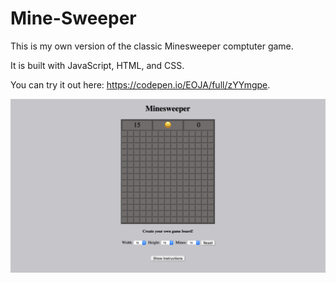 # Mine-Sweeper
This is my own version of the classic Minesweeper comptuter game.  

It is built with JavaScript, HTML, and CSS.

You can try it out here: https://codepen.io/EOJA/full/zYYmgpe.

![screenshot](img/mineSweeper.png)
